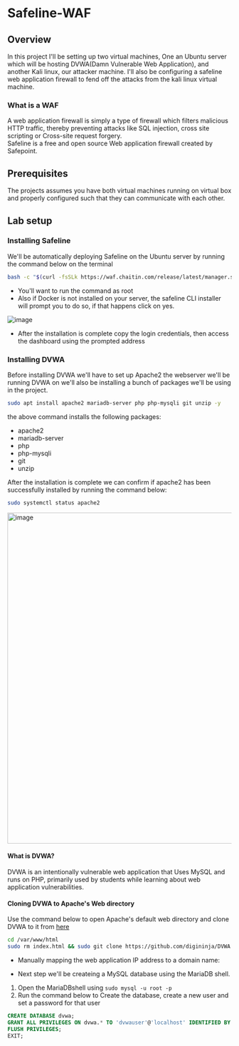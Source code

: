# Safeline-WAF

## Overview 
In this project I'll be setting up two virtual machines, One an Ubuntu server which will be hosting DVWA(Damn Vulnerable Web Application), and another Kali linux, our attacker machine. I'll also be configuring a safeline web application firewall to fend off the attacks from the kali linux virtual machine. 

### What is a WAF
A web application firewall is simply a type of firewall which filters malicious HTTP traffic, thereby preventing attacks like SQL injection, cross site scripting or Cross-site request forgery.  
Safeline is a free and open source Web application firewall created by Safepoint.

## Prerequisites
The projects assumes you have both virtual machines running on virtual box and properly configured such that they can communicate with each other.

## Lab setup
### Installing Safeline
We'll be automatically deploying Safeline on the Ubuntu server by running the command below on the terminal
```bash
bash -c "$(curl -fsSLk https://waf.chaitin.com/release/latest/manager.sh)" -- --en
```
- You'll want to run the command as root
- Also if Docker is not installed on your server, the safeline CLI installer will prompt you to do so, if that happens click on yes.

![image](https://github.com/user-attachments/assets/83ddcace-152c-4dd0-b220-f81c578aad70)

- After the installation is complete copy the login credentials, then access the dashboard using the prompted address 

### Installing DVWA
Before installing DVWA we'll have to set up Apache2 the webserver we'll be running DVWA on we'll also be installing a bunch of packages we'll be using in the project.
```bash
sudo apt install apache2 mariadb-server php php-mysqli git unzip -y
```
the above command installs the following packages:
- apache2
- mariadb-server
- php
- php-mysqli
- git
- unzip

After the installation is complete we can confirm if apache2 has been successfully installed by running the command below:
```bash
sudo systemctl status apache2
```
<img width="1364" height="743" alt="image" src="https://github.com/user-attachments/assets/9e2fbd60-d413-4ad3-a1fd-592321981651" />

#### What is DVWA? 
DVWA is an intentionally vulnerable web application that Uses MySQL and runs on PHP, primarily used by students while learning about web application vulnerabilities.



#### Cloning DVWA to Apache's Web directory
Use the command below to open Apache's default web directory and clone DVWA to it from [here](https://github.com/digininja/DVWA.git)
```bash
cd /var/www/html
sudo rm index.html && sudo git clone https://github.com/digininja/DVWA.git 
```
- Manually mapping the web application IP address to a domain name:

- Next step we'll be createing a MySQL database using the MariaDB shell.
1. Open the MariaDBshell using `sudo mysql -u root -p`
2. Run the command below to Create the database, create a new user and set a password for that user
```SQL
CREATE DATABASE dvwa;
GRANT ALL PRIVILEGES ON dvwa.* TO 'dvwauser'@'localhost' IDENTIFIED BY 'password';
FLUSH PRIVILEGES;
EXIT;
```
